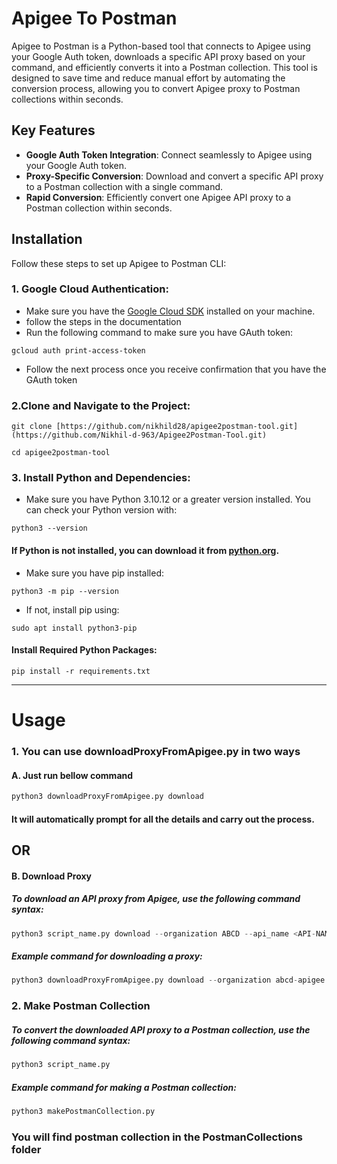 # Apigee To Postman

Apigee to Postman is a Python-based tool that connects to Apigee using your Google Auth token, downloads a specific API proxy based on your command, and efficiently converts it into a Postman collection. 
This tool is designed to save time and reduce manual effort by automating the conversion process, allowing you to convert  Apigee proxy to Postman collections within seconds.


## Key Features

- **Google Auth Token Integration**: Connect seamlessly to Apigee using your Google Auth token.
- **Proxy-Specific Conversion**: Download and convert a specific API proxy to a Postman collection with a single command.
- **Rapid Conversion**: Efficiently convert one Apigee API proxy to a Postman collection within seconds.


## Installation

Follow these steps to set up Apigee to Postman CLI:

### 1. **Google Cloud Authentication:**
   - Make sure you have the [Google Cloud SDK](https://cloud.google.com/sdk/docs/install) installed on your machine.
   - follow the steps in the documentation
   - Run the following command to make sure you have GAuth token:
```shell
gcloud auth print-access-token
```

   - Follow the next process once you receive confirmation that you have the GAuth token

### 2.Clone and Navigate to the Project:
   ```shell
git clone [https://github.com/nikhild28/apigee2postman-tool.git](https://github.com/Nikhil-d-963/Apigee2Postman-Tool.git)
```
```shell
cd apigee2postman-tool
```


### 3. Install Python and Dependencies:
   - Make sure you have Python 3.10.12 or a greater version installed. You can check your Python version with:

```shell
python3 --version
```

#### If Python is not installed, you can download it from [python.org](https://www.python.org/downloads/).
   - Make sure you have pip installed:
 ```shell
python3 -m pip --version
```

- If not, install pip using:

 ```shell
sudo apt install python3-pip
```

#### Install Required Python Packages:

  ```shell
pip install -r requirements.txt
```
****************************************************************************************************************************************************************************************************************************************************

# Usage
### 1. You can use downloadProxyFromApigee.py in two ways

#### A. Just run bellow command
```python
python3 downloadProxyFromApigee.py download
```
#### It will automatically prompt for all the details and carry out the process.

 ## OR

#### B. Download Proxy

##### To download an API proxy from Apigee, use the following command syntax:

```python
python3 script_name.py download --organization ABCD --api_name <API-NAME> --revision <revision>
```
##### Example command for downloading a proxy:

```python
python3 downloadProxyFromApigee.py download --organization abcd-apigee --api_name ABCD-API --revision 12
```


### 2.  **Make Postman Collection**

##### To convert the downloaded API proxy to a Postman collection, use the following command syntax:

   ```python
python3 script_name.py
```
##### Example command for making a Postman collection:

```python
python3 makePostmanCollection.py
```

  ### You will find postman collection in the **PostmanCollections** folder
